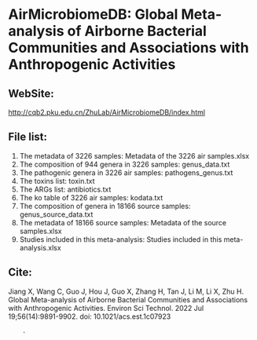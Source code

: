 # AirMicrobiomeDB: Global Meta-analysis of Airborne Bacterial Communities and Associations with Anthropogenic Activities

## WebSite:
http://cqb2.pku.edu.cn/ZhuLab/AirMicrobiomeDB/index.html

## File list:
1. The metadata of 3226 samples: Metadata of the 3226 air samples.xlsx
2. The composition of 944 genera in 3226 samples: genus_data.txt
3. The pathogenic genera in 3226 air samples: pathogens_genus.txt
4. The toxins list: toxin.txt
5. The ARGs list: antibiotics.txt
6. The ko table of 3226 air samples: kodata.txt
7. The composition of genera in 18166 source samples: genus_source_data.txt
8. The metadata of 18166 source samples: Metadata of the source samples.xlsx
9. Studies included in this meta-analysis: Studies included in this meta-analysis.xlsx

## Cite:
Jiang X, Wang C, Guo J, Hou J, Guo X, Zhang H, Tan J, Li M, Li X, Zhu H. Global Meta-analysis of Airborne Bacterial Communities and Associations with Anthropogenic Activities. Environ Sci Technol. 2022 Jul 19;56(14):9891-9902. doi: 10.1021/acs.est.1c07923
        
        
        
        
        
        
        
        
        
          
        
        
        
        
        
        
        .
        
        
        
        

